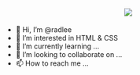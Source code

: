 <h1 align="center">
  <img src="https://mir-s3-cdn-cf.behance.net/project_modules/max_632/61ac58164464737.63f72d649fbb1.png">
</h1>

- 👋 Hi, I’m @radlee
- 👀 I’m interested in HTML & CSS
- 🌱 I’m currently learning ...
- 💞️ I’m looking to collaborate on ...
- 📫 How to reach me ...

<!---
radlee/radlee is a ✨ special ✨ repository because its `README.md` (this file) appears on your GitHub profile.
You can click the Preview link to take a look at your changes.
--->
